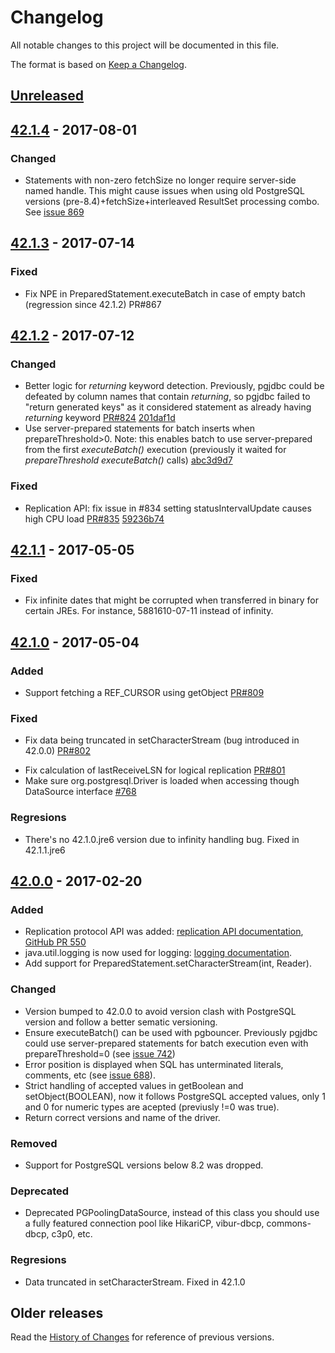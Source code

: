# Changelog
All notable changes to this project will be documented in this file.

The format is based on [Keep a Changelog](http://keepachangelog.com/en/1.0.0/).

## [Unreleased]

## [42.1.4] - 2017-08-01
### Changed
- Statements with non-zero fetchSize no longer require server-side named handle. This might cause issues when using old PostgreSQL versions (pre-8.4)+fetchSize+interleaved ResultSet processing combo. See [issue 869](https://github.com/pgjdbc/pgjdbc/issues/869)

## [42.1.3] - 2017-07-14
### Fixed
- Fix NPE in PreparedStatement.executeBatch in case of empty batch (regression since 42.1.2) PR#867

## [42.1.2] - 2017-07-12
### Changed
- Better logic for *returning* keyword detection. Previously, pgjdbc could be defeated by column names that contain *returning*, so pgjdbc failed to "return generated keys" as it considered statement as already having *returning* keyword [PR#824](https://github.com/pgjdbc/pgjdbc/pull/824) [201daf1d](https://github.com/pgjdbc/pgjdbc/commit/201daf1dc916bbc35e2bbec961aebfd1b1e30bfc) 
- Use server-prepared statements for batch inserts when prepareThreshold>0. Note: this enables batch to use server-prepared from the first *executeBatch()* execution (previously it waited for *prepareThreshold* *executeBatch()* calls) [abc3d9d7](https://github.com/pgjdbc/pgjdbc/commit/abc3d9d7f34a001322fbbe53f25d5e77a33a667f)

### Fixed
- Replication API: fix issue in #834 setting statusIntervalUpdate causes high CPU load [PR#835](https://github.com/pgjdbc/pgjdbc/pull/835) [59236b74](https://github.com/pgjdbc/pgjdbc/commit/59236b74acdd400d9d91d3eb2bb07d70b15392e5)

## [42.1.1] - 2017-05-05
### Fixed
- Fix infinite dates that might be corrupted when transferred in binary for certain JREs. For instance, 5881610-07-11 instead of infinity.

## [42.1.0] - 2017-05-04
### Added
- Support fetching a REF_CURSOR using getObject [PR#809](https://github.com/pgjdbc/pgjdbc/pull/809)

### Fixed
- Fix data being truncated in setCharacterStream (bug introduced in 42.0.0) [PR#802](https://github.com/pgjdbc/pgjdbc/pull/802)
* Fix calculation of lastReceiveLSN for logical replication [PR#801](https://github.com/pgjdbc/pgjdbc/pull/801)
* Make sure org.postgresql.Driver is loaded when accessing though DataSource interface [#768](https://github.com/pgjdbc/pgjdbc/issues/768)

### Regresions
- There's no 42.1.0.jre6 version due to infinity handling bug. Fixed in 42.1.1.jre6

## [42.0.0] - 2017-02-20
### Added
- Replication protocol API was added: [replication API documentation](https://jdbc.postgresql.org//documentation/head/replication.html), [GitHub PR 550](https://github.com/pgjdbc/pgjdbc/pull/550)
- java.util.logging is now used for logging: [logging documentation](https://jdbc.postgresql.org//documentation/head/logging.html).
- Add support for PreparedStatement.setCharacterStream(int, Reader).

### Changed
- Version bumped to 42.0.0 to avoid version clash with PostgreSQL version and follow a better sematic versioning.
- Ensure executeBatch() can be used with pgbouncer. Previously pgjdbc could use server-prepared statements for batch execution even with prepareThreshold=0 (see [issue 742](https://github.com/pgjdbc/pgjdbc/issues/742))
- Error position is displayed when SQL has unterminated literals, comments, etc (see [issue 688](https://github.com/pgjdbc/pgjdbc/issues/688)).
- Strict handling of accepted values in getBoolean and setObject(BOOLEAN), now it follows PostgreSQL accepted values, only 1 and 0 for numeric types are acepted (previusly !=0 was true).
- Return correct versions and name of the driver.

### Removed
- Support for PostgreSQL versions below 8.2 was dropped.

### Deprecated
- Deprecated PGPoolingDataSource, instead of this class you should use a fully featured connection pool like HikariCP, vibur-dbcp, commons-dbcp, c3p0, etc.

### Regresions
- Data truncated in setCharacterStream. Fixed in 42.1.0

## Older releases
Read the [History of Changes](https://jdbc.postgresql.org/documentation/changelog.html) for reference of previous versions.

[Unreleased]: https://github.com/pgjdbc/pgjdbc/compare/REL42.1.4...HEAD
[42.1.4]: https://github.com/pgjdbc/pgjdbc/compare/REL42.1.3...REL42.1.4
[42.1.3]: https://github.com/pgjdbc/pgjdbc/compare/REL42.1.2...REL42.1.3
[42.1.2]: https://github.com/pgjdbc/pgjdbc/compare/REL42.1.1...REL42.1.2
[42.1.1]: https://github.com/pgjdbc/pgjdbc/compare/REL42.1.0...REL42.1.1
[42.1.0]: https://github.com/pgjdbc/pgjdbc/compare/REL42.0.0...REL42.1.0
[42.0.0]: https://github.com/pgjdbc/pgjdbc/compare/REL9.4.1212...REL42.0.0
